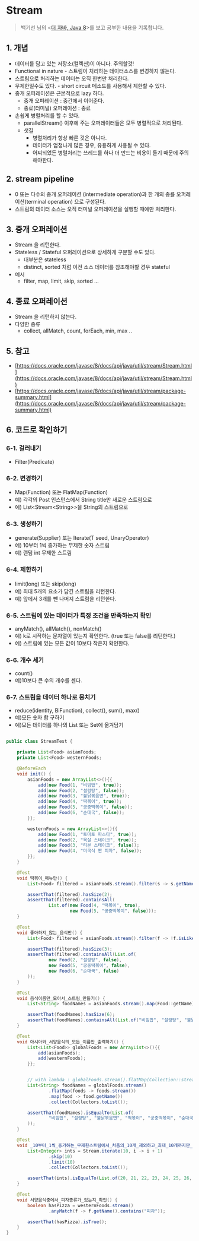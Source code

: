 # Stream

> 백기선 님의 <[더 자바, Java 8](https://www.inflearn.com/course/the-java-java8)>를 보고 공부한 내용을 기록합니다.&#x20;

## 1. 개념&#x20;

* 데이터를 담고 있는 저장소(컬렉션)이 아니다. 주의할것!&#x20;
* Functional in nature - 스트림이 처리하는 데이터소스를 변경하지 않는다.&#x20;
* 스트림으로 처리하는 데이터는 오직 한번만 처리한다.&#x20;
* 무제한일수도 있다. - short circuit 메소드를 사용해서 제한할 수 있다.&#x20;
* 중개 오퍼레이션은 근본적으로 lazy 하다.&#x20;
  * 중개 오퍼레이션 : 중간에서 이어준다. &#x20;
  * 종료(터미널) 오퍼레이션 : 종료
* 손쉽게 병렬처리를 할 수 있다.&#x20;
  * parallelStream() 이후에 주는 오퍼레이터들은 모두 병렬적으로 처리된다.&#x20;
  * 샛길
    * 병렬처리가 항상 빠른 것은 아니다.&#x20;
    * 데이터가 엄청나게 많은 경우, 유용하게 사용될 수 있다.&#x20;
    * 어찌되었든 병렬처리는 쓰레드를 하나 더 만드는 비용이 들기 때문에 주의해야한다.&#x20;

## 2. stream pipeline&#x20;

* 0 또는 다수의 중개 오퍼레이션 (intermediate operation)과 한 개의 종룔 오퍼레이션(terminal operation) 으로 구성된다.&#x20;
* 스트림의 데이터 소스는 오직 터미널 오퍼레이션을 실행할 때에만 처리한다.&#x20;

## 3. 중개 오퍼레이션&#x20;

* Stream 을 리턴한다.&#x20;
* Stateless / Stateful 오퍼레이션으로 상세하게 구분할 수도 있다.&#x20;
  * 대부분은 stateless&#x20;
  * distinct, sorted 처럼 이전 소스 데이터를 참조해야할 경우 stateful&#x20;
* 예시&#x20;
  * filter, map, limit, skip, sorted ...&#x20;

## 4. 종료 오퍼레이션

* Stream 을 리턴하지 않는다.&#x20;
* 다양한 종류&#x20;
  * collect, allMatch, count, forEach, min, max .. &#x20;

## 5. 참고&#x20;

* [https://docs.oracle.com/javase/8/docs/api/java/util/stream/Stream.html](https://docs.oracle.com/javase/8/docs/api/java/util/stream/Stream.html)
* [https://docs.oracle.com/javase/8/docs/api/java/util/stream/package-summary.html](https://docs.oracle.com/javase/8/docs/api/java/util/stream/package-summary.html)

## 6. 코드로 확인하기&#x20;

### 6-1. 걸러내기&#x20;

* Filter(Predicate)

### 6-2. 변경하기&#x20;

* Map(Function) 또는 FlatMap(Function)
* 예) 각각의 Post 인스턴스에서 String title만 새로운 스트림으로
* 예) List\<Stream\<String>>을 String의 스트림으로

### 6-3. 생성하기&#x20;

* generate(Supplier) 또는 Iterate(T seed, UnaryOperator)
* 예) 10부터 1씩 증가하는 무제한 숫자 스트림
* 예) 랜덤 int 무제한 스트림

### 6-4. 제한하기&#x20;

* limit(long) 또는 skip(long)
* 예) 최대 5개의 요소가 담긴 스트림을 리턴한다.
* 예) 앞에서 3개를 뺀 나머지 스트림을 리턴한다.

### 6-5. 스트림에 있는 데이터가 특정 조건을 만족하는지 확인

* anyMatch(), allMatch(), nonMatch()
* 예) k로 시작하는 문자열이 있는지 확인한다. (true 또는 false를 리턴한다.)
* 예) 스트림에 있는 모든 값이 10보다 작은지 확인한다.

### 6-6. 개수 세기&#x20;

* count()
* 예)10보다 큰 수의 개수를 센다.

### 6-7. 스트림을 데이터 하나로 뭉치기&#x20;

* reduce(identity, BiFunction), collect(), sum(), max()
* 예)모든 숫자 합 구하기
* 예)모든 데이터를 하나의 List 또는 Set에 옮겨담기

```java

public class StreamTest {

    private List<Food> asianFoods;
    private List<Food> westernFoods;

    @BeforeEach
    void init() {
        asianFoods = new ArrayList<>(){{
            add(new Food(1, "비빔밥", true));
            add(new Food(2, "설렁탕", false));
            add(new Food(3, "불닭볶음면", true));
            add(new Food(4, "떡볶이", true));
            add(new Food(5, "궁중떡볶이", false));
            add(new Food(6, "순대국", false));
        }};

        westernFoods = new ArrayList<>(){{
            add(new Food(1, "토마토 파스타", true));
            add(new Food(2, "목살 스테이크", true));
            add(new Food(3, "티본 스테이크", false));
            add(new Food(4, "미국식 짠 피자", false));
        }};
    }

    @Test
    void 떡볶이_메뉴만() {
        List<Food> filtered = asianFoods.stream().filter(s -> s.getName().contains("떡볶이")).collect(Collectors.toList());

        assertThat(filtered).hasSize(2);
        assertThat(filtered).containsAll(
                List.of(new Food(4, "떡볶이", true),
                        new Food(5, "궁중떡볶이", false)));
    }

    @Test
    void 좋아하지_않는_음식만() {
        List<Food> filtered = asianFoods.stream().filter(f -> !f.isLiked()).collect(Collectors.toList());

        assertThat(filtered).hasSize(3);
        assertThat(filtered).containsAll(List.of(
                new Food(2, "설렁탕", false),
                new Food(5, "궁중떡볶이", false),
                new Food(6, "순대국", false)
        ));
    }

    @Test
    void 음식이름만_모아서_스트림_만들기() {
        List<String> foodNames = asianFoods.stream().map(Food::getName).collect(Collectors.toList());

        assertThat(foodNames).hasSize(6);
        assertThat(foodNames).containsAll(List.of("비빔밥", "설렁탕", "불닭볶음면", "떡볶이", "궁중떡볶이", "순대국"));
    }

    @Test
    void 아시아와_서양음식의_모든_이름만_출력하기() {
        List<List<Food>> globalFoods = new ArrayList<>(){{
            add(asianFoods);
            add(westernFoods);
        }};


        // with lambda : globalFoods.stream().flatMap(Collection::stream).map(Food::getName).collect(Collectors.toList());
        List<String> foodNames = globalFoods.stream()
                .flatMap(foods -> foods.stream())
                .map(food -> food.getName())
                .collect(Collectors.toList());

        assertThat(foodNames).isEqualTo(List.of(
                "비빔밥", "설렁탕", "불닭볶음면", "떡볶이", "궁중떡볶이", "순대국", "토마토 파스타", "목살 스테이크", "티본 스테이크", "미국식 짠 피자"
        ));
    }

    @Test
    void _10부터_1씩_증가하는_무제한스트림에서_처음의_10개_제외하고_최대_10개까지만_출력() {
        List<Integer> ints = Stream.iterate(10, i -> i + 1)
                .skip(10)
                .limit(10)
                .collect(Collectors.toList());

        assertThat(ints).isEqualTo(List.of(20, 21, 22, 23, 24, 25, 26, 27, 28, 29));
    }

    @Test
    void 서양음식중에서_피자종류가_있는지_확인() {
        boolean hasPizza = westernFoods.stream()
                .anyMatch(f -> f.getName().contains("피자"));

        assertThat(hasPizza).isTrue();
    }
}
```
